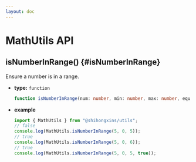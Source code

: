 ```yaml
---
layout: doc
---
```


# MathUtils API

## isNumberInRange() {#isNumberInRange}

Ensure a number is in a range.

- **type:** `function`

  ```ts
  function isNumberInRange(num: number, min: number, max: number, equal?: boolean): boolean;
  ```

- **example**

  ```ts
  import { MathUtils } from "@shihongxins/utils";
  // false
  console.log(MathUtils.isNumberInRange(5, 0, 5));
  // true
  console.log(MathUtils.isNumberInRange(5, 0, 6));
  // true
  console.log(MathUtils.isNumberInRange(5, 0, 5, true));
  ```
